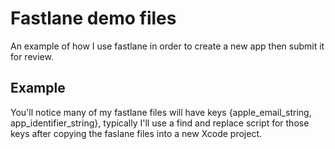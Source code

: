 # Fastlane demo files

An example of how I use fastlane in order to create a new app then submit it for review.

## Example 

You'll notice many of my fastlane files will have keys {apple_email_string, app_identifier_string}, typically I'll use a find and replace script for those keys after copying the faslane files into a new Xcode project.
